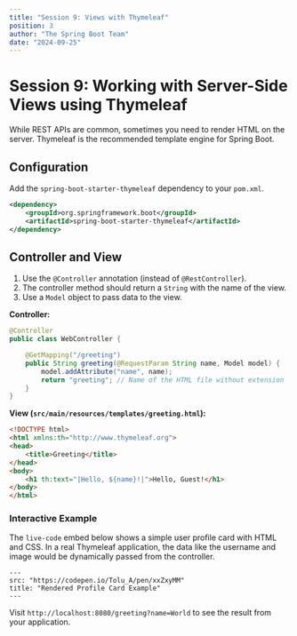 ```yaml
---
title: "Session 9: Views with Thymeleaf"
position: 3
author: "The Spring Boot Team"
date: "2024-09-25"
---
```


# Session 9: Working with Server-Side Views using Thymeleaf

While REST APIs are common, sometimes you need to render HTML on the server. Thymeleaf is the recommended template engine for Spring Boot.

## Configuration

Add the `spring-boot-starter-thymeleaf` dependency to your `pom.xml`.

```xml
<dependency>
    <groupId>org.springframework.boot</groupId>
    <artifactId>spring-boot-starter-thymeleaf</artifactId>
</dependency>
```

## Controller and View

1.  Use the `@Controller` annotation (instead of `@RestController`).
2.  The controller method should return a `String` with the name of the view.
3.  Use a `Model` object to pass data to the view.

**Controller:**
```java
@Controller
public class WebController {

    @GetMapping("/greeting")
    public String greeting(@RequestParam String name, Model model) {
        model.addAttribute("name", name);
        return "greeting"; // Name of the HTML file without extension
    }
}
```

**View (`src/main/resources/templates/greeting.html`):**
```html
<!DOCTYPE html>
<html xmlns:th="http://www.thymeleaf.org">
<head>
    <title>Greeting</title>
</head>
<body>
    <h1 th:text="|Hello, ${name}!|">Hello, Guest!</h1>
</body>
</html>
```

### Interactive Example

The `live-code` embed below shows a simple user profile card with HTML and CSS. In a real Thymeleaf application, the data like the username and image would be dynamically passed from the controller.

```live-code
---
src: "https://codepen.io/Tolu_A/pen/xxZxyMM"
title: "Rendered Profile Card Example"
---
```

Visit `http://localhost:8080/greeting?name=World` to see the result from your application.
